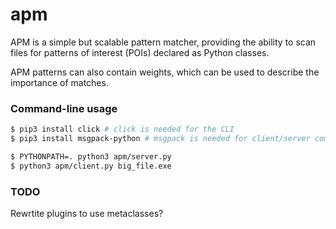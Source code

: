 apm
===

APM is a simple but scalable pattern matcher, providing the ability to scan files
for patterns of interest (POIs) declared as Python classes.

APM patterns can also contain weights, which can be used to describe the importance
of matches.

### Command-line usage

```bash
$ pip3 install click # click is needed for the CLI
$ pip3 install msgpack-python # msgpack is needed for client/server communication

$ PYTHONPATH=. python3 apm/server.py
$ python3 apm/client.py big_file.exe
```

### TODO

Rewrtite plugins to use metaclasses?
